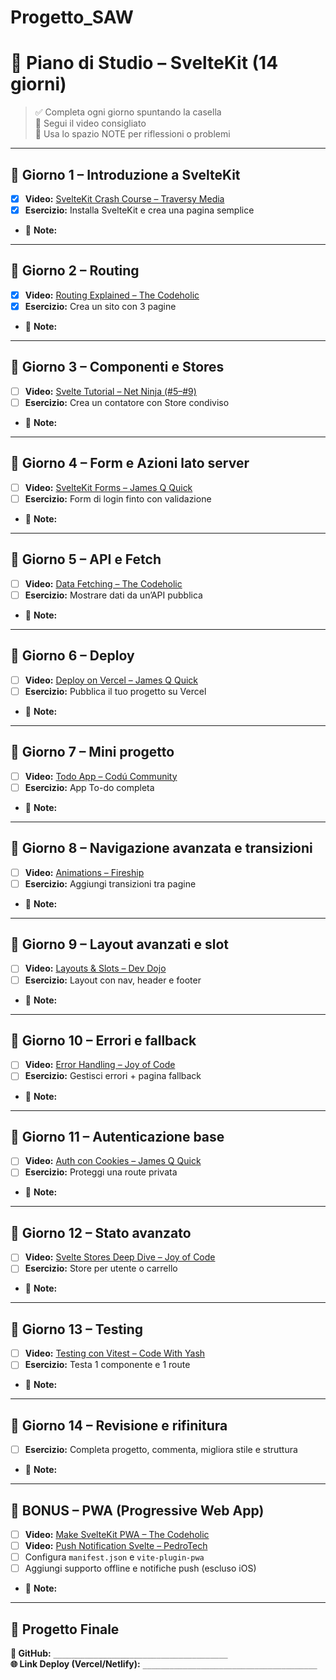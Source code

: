 # Progetto_SAW

# 🧠 Piano di Studio – SvelteKit (14 giorni)

> ✅ Completa ogni giorno spuntando la casella  
> 🔗 Segui il video consigliato  
> 📝 Usa lo spazio NOTE per riflessioni o problemi

---

## 📅 Giorno 1 – Introduzione a SvelteKit
- [x] **Video:** [SvelteKit Crash Course – Traversy Media](https://www.youtube.com/watch?v=UU7MgYIbtAk)  
- [x] **Esercizio:** Installa SvelteKit e crea una pagina semplice  
- 📝 **Note:**  

---

## 📅 Giorno 2 – Routing
- [x] **Video:** [Routing Explained – The Codeholic](https://www.youtube.com/watch?v=4a0I-5jJJsg)  
- [x] **Esercizio:** Crea un sito con 3 pagine  
- 📝 **Note:**  

---

## 📅 Giorno 3 – Componenti e Stores
- [ ] **Video:** [Svelte Tutorial – Net Ninja (#5–#9)](https://www.youtube.com/playlist?list=PL4cUxeGkcC9gKfw25slm4CUDUcM_sxdzF)  
- [ ] **Esercizio:** Crea un contatore con Store condiviso  
- 📝 **Note:**  

---

## 📅 Giorno 4 – Form e Azioni lato server
- [ ] **Video:** [SvelteKit Forms – James Q Quick](https://www.youtube.com/watch?v=6vX8wTjlnfE)  
- [ ] **Esercizio:** Form di login finto con validazione  
- 📝 **Note:**  

---

## 📅 Giorno 5 – API e Fetch
- [ ] **Video:** [Data Fetching – The Codeholic](https://www.youtube.com/watch?v=DMlgPdpzLrY)  
- [ ] **Esercizio:** Mostrare dati da un’API pubblica  
- 📝 **Note:**  

---

## 📅 Giorno 6 – Deploy
- [ ] **Video:** [Deploy on Vercel – James Q Quick](https://www.youtube.com/watch?v=RQ6e_mr5xFU)  
- [ ] **Esercizio:** Pubblica il tuo progetto su Vercel  
- 📝 **Note:**  

---

## 📅 Giorno 7 – Mini progetto
- [ ] **Video:** [Todo App – Codú Community](https://www.youtube.com/watch?v=EJox3rDm0jE)  
- [ ] **Esercizio:** App To-do completa  
- 📝 **Note:**  

---

## 📅 Giorno 8 – Navigazione avanzata e transizioni
- [ ] **Video:** [Animations – Fireship](https://www.youtube.com/watch?v=5mC_4hKW3ok)  
- [ ] **Esercizio:** Aggiungi transizioni tra pagine  
- 📝 **Note:**  

---

## 📅 Giorno 9 – Layout avanzati e slot
- [ ] **Video:** [Layouts & Slots – Dev Dojo](https://www.youtube.com/watch?v=aeFGNz0Zo9A)  
- [ ] **Esercizio:** Layout con nav, header e footer  
- 📝 **Note:**  

---

## 📅 Giorno 10 – Errori e fallback
- [ ] **Video:** [Error Handling – Joy of Code](https://www.youtube.com/watch?v=Ei4Nnwbo0JY)  
- [ ] **Esercizio:** Gestisci errori + pagina fallback  
- 📝 **Note:**  

---

## 📅 Giorno 11 – Autenticazione base
- [ ] **Video:** [Auth con Cookies – James Q Quick](https://www.youtube.com/watch?v=PL8oC1n0h7o)  
- [ ] **Esercizio:** Proteggi una route privata  
- 📝 **Note:**  

---

## 📅 Giorno 12 – Stato avanzato
- [ ] **Video:** [Svelte Stores Deep Dive – Joy of Code](https://www.youtube.com/watch?v=Y_YX-ZN2Kzw)  
- [ ] **Esercizio:** Store per utente o carrello  
- 📝 **Note:**  

---

## 📅 Giorno 13 – Testing
- [ ] **Video:** [Testing con Vitest – Code With Yash](https://www.youtube.com/watch?v=BxWmyNhmPY0)  
- [ ] **Esercizio:** Testa 1 componente e 1 route  
- 📝 **Note:**  

---

## 📅 Giorno 14 – Revisione e rifinitura
- [ ] **Esercizio:** Completa progetto, commenta, migliora stile e struttura  
- 📝 **Note:**  

---

## 🧱 BONUS – PWA (Progressive Web App)
- [ ] **Video:** [Make SvelteKit PWA – The Codeholic](https://www.youtube.com/watch?v=PYKoWgCLPgE)  
- [ ] **Video:** [Push Notification Svelte – PedroTech](https://www.youtube.com/watch?v=FlXwHrqNNz0)  
- [ ] Configura `manifest.json` e `vite-plugin-pwa`  
- [ ] Aggiungi supporto offline e notifiche push (escluso iOS)  
- 📝 **Note:**  

---

## 📂 Progetto Finale

**🔗 GitHub:** `_______________________________________`  
**🌐 Link Deploy (Vercel/Netlify):** `_______________________________________`
